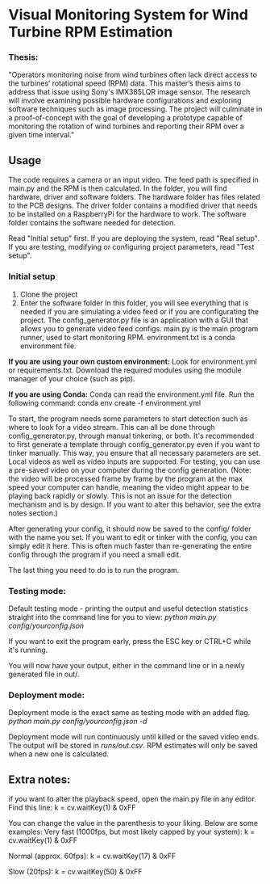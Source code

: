 # Visual Monitoring System for Wind Turbine RPM Estimation

### Thesis:
"Operators monitoring noise from wind turbines often lack direct access to the turbines’ rotational speed (RPM) data. This master’s thesis aims to address that issue using Sony's IMX385LQR image sensor. 
The research will involve examining possible hardware configurations and exploring software techniques such as image processing. The project will culminate in a proof-of-concept with the goal of developing a prototype capable of monitoring the rotation of wind turbines and reporting their RPM over a given time interval."

## Usage
The code requires a camera or an input video. The feed path is specified in main.py and the RPM is then calculated.
In the folder, you will find hardware, driver and software folders. The hardware folder has files related to the PCB designs. The driver folder contains a modified driver that needs to be installed on a RaspberryPi for the hardware to work. The software folder contains the software needed for detection.

Read "Initial setup" first. If you are deploying the system, read "Real setup". If you are testing, modifying or configuring project parameters, read "Test setup".

### Initial setup
1. Clone the project
2. Enter the software folder
In this folder, you will see everything that is needed if you are simulating a video feed or if you are configurating the project.
The config_generator.py file is an application with a GUI that allows you to generate video feed configs. 
main.py is the main program runner, used to start monitoring RPM.
environment.txt is a conda environment file.

**If you are using your own custom environment:**
Look for environment.yml or requirements.txt. Download the required modules using the module manager of your choice (such as pip). 

**If you are using Conda:** 
Conda can read the environment.yml file. Run the following command:
conda env create -f environment.yml


To start, the program needs some parameters to start detection such as where to look for a video stream. This can all be done through config_generator.py, through manual tinkering, or both. It's recommended to first generate a template through config_generator.py even if you want to tinker manually. This way, you ensure that all necessary parameters are set.
Local videos as well as video inputs are supported. For testing, you can use a pre-saved video on your computer during the config generation.
(Note: the video will be processed frame by frame by the program at the max speed your computer can handle, meaning the video might appear to be playing back rapidly or slowly. This is not an issue for the detection mechanism and is by design. If you want to alter this behavior, see the extra notes section.)

After generating your config, it should now be saved to the config/ folder with the name you set. 
If you want to edit or tinker with the config, you can simply edit it here. This is often much faster than re-generating the entire config through the program if you need a small edit.

The last thing you need to do is to run the program.


### Testing mode:

Default testing mode - printing the output and useful detection statistics straight into the command line for you to view:
*python main.py config/yourconfig.json*

If you want to exit the program early, press the ESC key or CTRL+C while it's running.

You will now have your output, either in the command line or in a newly generated file in out/. 


### Deployment mode:
Deployment mode is the exact same as testing mode with an added flag.
*python main.py config/yourconfig.json -d*

Deployment mode will run continuously until killed or the saved video ends. The output will be stored in *runs/out.csv*. RPM estimates will only be saved when a new one is calculated.


## Extra notes:
if you want to alter the playback speed, open the main.py file in any editor. Find this line:
k = cv.waitKey(1) & 0xFF

You can change the value in the parenthesis to your liking. Below are some examples:
Very fast (1000fps, but most likely capped by your system):
k = cv.waitKey(1) & 0xFF

Normal (approx. 60fps):
k = cv.waitKey(17) & 0xFF

Slow (20fps):
k = cv.waitKey(50) & 0xFF
